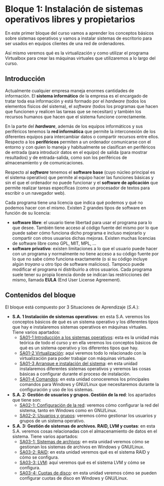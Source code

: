 # Bloque 1: Instalación de sistemas operativos libres y propietarios
En este primer bloque del curso vamos a aprender los conceptos básicos sobre sistemas operativos y vamos a instalar sistemas de escritorio para ser usados en equipos clientes de una red de ordenadores.

Así mismo veremos qué es la virtualización y como utilizar el programa Virtualbox para crear las máquinas virtuales que utilizaremos a lo largo del curso.

## Introducción
Actualmente cualquier empresa maneja enormes cantidades de información. El **sistema informático** de la empresa es el encargado de tratar toda esa información y está formado por el _hardware_ (todos los elementos físicos del sistema), el _software_ (todos los programas que hacen que funcionen y realicen las tareas que se necesitan) y también los recursos humanos que hacen que el sistema funcione correctamente.

En la parte del **_hardware_**, además de los equipos informáticos y sus periféricos tenemos la **red informática** que permite la interconexión de los diferentes equipos para intercambiar datos o compartir recursos entre ellos. Respecto a los **periféricos** permiten a un ordenador comunicarse con el entorno y con quien lo maneja y habitualmente se clasifican en periféricos de entrada (para introducir datos en el equipo) de salida (para mostrar resultados) y de entrada-salida, como son los periféricos de almacenamiento y de comunicaciones.

Respecto al **_software_** tenemos el **software base** (cuyo núcleo principal es el sistema operativo) que permite al equipo hacer las funciones básicas y sin el que el ordenador no puede funcionar y el **software de aplicación** que permite realizar tareas específicas (como un procesador de textos para escribir o un navegador web).

Cada programa tiene una licencia que indica qué podemos y qué no podemos hacer con el mismo. Existen 2 grandes tipos de software en función de su licencia:
- **software libre**: el usuario tiene libertad para usar el programa para lo que desee. También tiene acceso al código fuente del mismo por lo que puede saber cómo funciona dicho programa e incluso mejorarlo y compartir con otros usuarios dichas mejoras. Existen muchas licencias de software libre como GPL, MIT, MPL, ...
- **software privativo**: existen limitaciones a lo que el usuario puede hacer con un programa y normalmente no tiene acceso a su código fuente por lo que no sabe cómo funciona exactamente (o si su código incluye algún _troyano_ u otro tipo de software malicioso). Tampoco puede modificar el programa ni distribuirlo a otros usuarios. Cada programa suele tener su propia licencia donde se indican las restricciones del mismo, llamada **EULA** (End User License Agreement). 

## Contenidos del bloque
El bloque está compuesto por 3 Situaciones de Aprendizaje (_S.A._):
- **S.A. 1 Instalación de sistemas operativos**: en esta S.A. veremos los conceptos básicos de qué es un sistema operativo y los diferentes tipos que hay e instalaremos sistemas operativos en máquinas virtuales. Tiene varios apartados:
  - [SA01-1 Introducción a los sistemas operativos](SA01-1): esta es la unidad más teórica de todo el curso y en ella veremos los conceptos básicos de qué es un sistema operativo y los diferentes tipos que hay.
  - [SA01-2 Virtualización](../../../altres/virtualitzacio/): aquí veremos todo lo relacionado con la virtualización para poder trabajar con máquinas virtuales.
  - [SA01-3 Arranque e instalación del sistema](SA01-3-instal): en esta unidad instalaremos diferentes sistemas operativos y veremos las cosas básicas a configurar durante el proceso de instalación.
  - [SA01-4 Comandos](SA01-4-comandos): en esta unidad conoceremos los principales comandos para Windows y GNU/Linux que necesitaremos durante la configuración y uso de los sistemas.
- **S.A. 2: Gestión de usuarios y grupos. Gestión de la red**: los apartados que tiene son:
  - [SA02-1: Configuración de la red](SA02-1-red): veremos cómo configurar la red del sistema, tanto en Windows como en GNU/Linux. 
  - [SA02-2: Usuarios y grupos](SA02-2-users): veremos cómo gestionar los usuarios y grupos de un sistema operativo.
- **S.A. 3: Gestión de sistemas de archivos. RAID, LVM y cuotas**: en esta S.A. veremos cosas relacionadas con el almacenamiento de datos en el sistema. Tiene varios apartados:
  - [SA03-1: Sistemas de archivos](SA03-1): en esta unidad veremos cómo se gestionan los sistemas de archivos en Windows y GNU/Linux.
  - [SA03-2: RAID](SA03-2-raid): en esta unidad veremos qué es el sistema RAID y cómo se configura.
  - [SA03-3: LVM](../../../altres/sistemes-operatius/lvm/): aquí veremos qué es el sistema LVM y cómo se configura.
  - [SA03-4: Cuotas de disco](SA04-4-cuotas): en esta unidad veremos cómo se pueden configurar cuotas de disco en Windows y GNU/Linux.